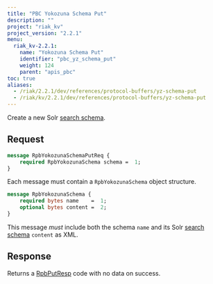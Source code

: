 ```yaml
---
title: "PBC Yokozuna Schema Put"
description: ""
project: "riak_kv"
project_version: "2.2.1"
menu:
  riak_kv-2.2.1:
    name: "Yokozuna Schema Put"
    identifier: "pbc_yz_schema_put"
    weight: 124
    parent: "apis_pbc"
toc: true
aliases:
  - /riak/2.2.1/dev/references/protocol-buffers/yz-schema-put
  - /riak/kv/2.2.1/dev/references/protocol-buffers/yz-schema-put
---
```


Create a new Solr [search schema](/riak/kv/2.2.1/developing/usage/search-schemas).

## Request

```protobuf
message RpbYokozunaSchemaPutReq {
    required RpbYokozunaSchema schema =  1;
}
```

Each message must contain a `RpbYokozunaSchema` object structure.

```protobuf
message RpbYokozunaSchema {
    required bytes name    =  1;
    optional bytes content =  2;
}
```

This message *must* include both the schema `name` and its Solr [search schema](/riak/kv/2.2.1/developing/usage/search-schemas) `content` as XML.

## Response

Returns a [RpbPutResp](/riak/kv/2.2.1/developing/api/protocol-buffers/#message-codes) code with no data on success.

